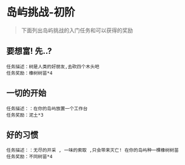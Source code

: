 # 岛屿挑战-初阶

> 下面列出岛屿挑战的入门任务和可以获得的奖励

## 要想富! 先..?
```
任务描述：树是人类的好朋友,去砍四个木头吧
任务奖励：橡树树苗*4
```
## 一切的开始
```
任务描述：：在你的岛屿放置一个工作台
任务奖励：泥土*3
```
## 好的习惯
```
任务描述：：无尽的开采 , 一味的索取 ,只会带来灭亡! 在你的岛屿种一棵橡树树苗
任务奖励：不同树苗*4
```
